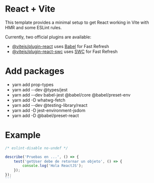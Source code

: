 # React + Vite

This template provides a minimal setup to get React working in Vite with HMR and some ESLint rules.

Currently, two official plugins are available:

- [@vitejs/plugin-react](https://github.com/vitejs/vite-plugin-react/blob/main/packages/plugin-react/README.md) uses [Babel](https://babeljs.io/) for Fast Refresh
- [@vitejs/plugin-react-swc](https://github.com/vitejs/vite-plugin-react-swc) uses [SWC](https://swc.rs/) for Fast Refresh

# Add packages
- yarn add prop-types
- yarn add --dev @types/jest
- yarn add --dev babel-jest @babel/core @babel/preset-env
- yarn add -D whatwg-fetch
- yarn add --dev @testing-library/react
- yarn add -D jest-environment-jsdom
- yarn add -D @babel/preset-react

# Example

````javascript
/* eslint-disable no-undef */

describe('Pruebas en ...', () => { 
    test('getUser debe de retornar un objeto', () => {
        console.log('Hola ReactJS');
    });
});
```